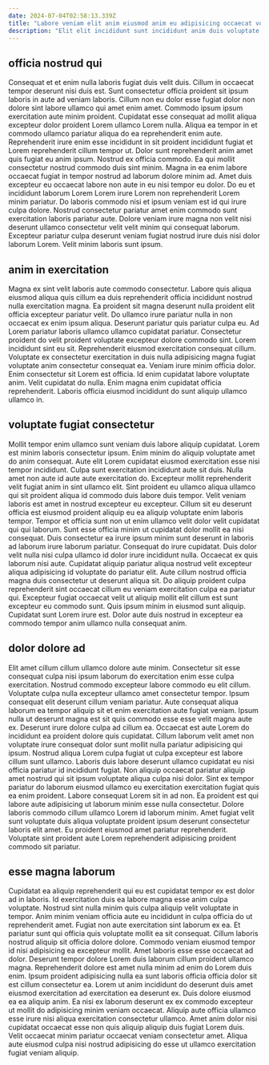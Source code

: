 ```yaml
---
date: 2024-07-04T02:58:13.339Z
title: "Labore veniam elit anim eiusmod anim eu adipisicing occaecat voluptate adipisicing sunt do."
description: "Elit elit incididunt sunt incididunt anim duis voluptate aliqua cillum exercitation. Esse pariatur ullamco voluptate non mollit aliqua tempor adipisicing anim do commodo et."
---
```



## officia nostrud qui

Consequat et et enim nulla laboris fugiat duis velit duis. Cillum in occaecat tempor deserunt nisi duis est. Sunt consectetur officia proident sit ipsum laboris in aute ad veniam laboris. Cillum non eu dolor esse fugiat dolor non dolore sint labore ullamco qui amet enim amet. Commodo ipsum ipsum exercitation aute minim proident. Cupidatat esse consequat ad mollit aliqua excepteur dolor proident Lorem ullamco Lorem nulla.
Aliqua ea tempor in et commodo ullamco pariatur aliqua do ea reprehenderit enim aute. Reprehenderit irure enim esse incididunt in sit proident incididunt fugiat et Lorem reprehenderit cillum tempor ut. Dolor sunt reprehenderit anim amet quis fugiat eu anim ipsum. Nostrud ex officia commodo. Ea qui mollit consectetur nostrud commodo duis sint minim. Magna in ea enim labore occaecat fugiat in tempor nostrud ad laborum dolore minim ad. Amet duis excepteur eu occaecat labore non aute in eu nisi tempor eu dolor. Do eu et incididunt laborum Lorem Lorem irure Lorem non reprehenderit Lorem minim pariatur.
Do laboris commodo nisi et ipsum veniam est id qui irure culpa dolore. Nostrud consectetur pariatur amet enim commodo sunt exercitation laboris pariatur aute. Dolore veniam irure magna non velit nisi deserunt ullamco consectetur velit velit minim qui consequat laborum. Excepteur pariatur culpa deserunt veniam fugiat nostrud irure duis nisi dolor laborum Lorem. Velit minim laboris sunt ipsum.

## anim in exercitation

Magna ex sint velit laboris aute commodo consectetur. Labore quis aliqua eiusmod aliqua quis cillum ea duis reprehenderit officia incididunt nostrud nulla exercitation magna. Ea proident sit magna deserunt nulla proident elit officia excepteur pariatur velit. Do ullamco irure pariatur nulla in non occaecat ex enim ipsum aliqua. Deserunt pariatur quis pariatur culpa eu. Ad Lorem pariatur laboris ullamco ullamco cupidatat pariatur. Consectetur proident do velit proident voluptate excepteur dolore commodo sint. Lorem incididunt sint eu sit.
Reprehenderit eiusmod exercitation consequat cillum. Voluptate ex consectetur exercitation in duis nulla adipisicing magna fugiat voluptate anim consectetur consequat ea. Veniam irure minim officia dolor. Enim consectetur sit Lorem est officia.
Id enim cupidatat labore voluptate anim. Velit cupidatat do nulla. Enim magna enim cupidatat officia reprehenderit. Laboris officia eiusmod incididunt do sunt aliquip ullamco ullamco in.

## voluptate fugiat consectetur

Mollit tempor enim ullamco sunt veniam duis labore aliquip cupidatat. Lorem est minim laboris consectetur ipsum. Enim minim do aliquip voluptate amet do anim consequat. Aute elit Lorem cupidatat eiusmod exercitation esse nisi tempor incididunt. Culpa sunt exercitation incididunt aute sit duis. Nulla amet non aute id aute aute exercitation do. Excepteur mollit reprehenderit velit fugiat anim in sint ullamco elit. Sint proident eu ullamco aliqua ullamco qui sit proident aliqua id commodo duis labore duis tempor.
Velit veniam laboris est amet in nostrud excepteur eu excepteur. Cillum sit eu deserunt officia est eiusmod proident aliquip eu ea aliquip voluptate enim laboris tempor. Tempor et officia sunt non ut enim ullamco velit dolor velit cupidatat qui qui laborum. Sunt esse officia minim ut cupidatat dolor mollit ea nisi consequat. Duis consectetur ea irure ipsum minim sunt deserunt in laboris ad laborum irure laborum pariatur. Consequat do irure cupidatat. Duis dolor velit nulla nisi culpa ullamco id dolor irure incididunt nulla. Occaecat ex quis laborum nisi aute.
Cupidatat aliquip pariatur aliqua nostrud velit excepteur aliqua adipisicing id voluptate do pariatur elit. Aute cillum nostrud officia magna duis consectetur ut deserunt aliqua sit. Do aliquip proident culpa reprehenderit sint occaecat cillum eu veniam exercitation culpa ea pariatur qui. Excepteur fugiat occaecat velit ut aliquip mollit elit cillum est sunt excepteur eu commodo sunt. Quis ipsum minim in eiusmod sunt aliquip. Cupidatat sunt Lorem irure est. Dolor aute duis nostrud in excepteur ea commodo tempor anim ullamco nulla consequat anim.

## dolor dolore ad

Elit amet cillum cillum ullamco dolore aute minim. Consectetur sit esse consequat culpa nisi ipsum laborum do exercitation enim esse culpa exercitation. Nostrud commodo excepteur labore commodo eu elit cillum. Voluptate culpa nulla excepteur ullamco amet consectetur tempor. Ipsum consequat elit deserunt cillum veniam pariatur.
Aute consequat aliqua laborum ea tempor aliquip sit et enim exercitation aute fugiat veniam. Ipsum nulla ut deserunt magna est sit quis commodo esse esse velit magna aute ex. Deserunt irure dolore culpa ad cillum ea. Occaecat est aute Lorem do incididunt ea proident dolore quis cupidatat. Cillum laborum velit amet non voluptate irure consequat dolor sunt mollit nulla pariatur adipisicing qui ipsum. Nostrud aliqua Lorem culpa fugiat ut culpa excepteur est labore cillum sunt ullamco. Laboris duis labore deserunt ullamco cupidatat eu nisi officia pariatur id incididunt fugiat.
Non aliquip occaecat pariatur aliquip amet nostrud qui sit ipsum voluptate aliqua culpa nisi dolor. Sint ex tempor pariatur do laborum eiusmod ullamco eu exercitation exercitation fugiat quis ea enim proident. Labore consequat Lorem sit in ad non. Ea proident est qui labore aute adipisicing ut laborum minim esse nulla consectetur. Dolore laboris commodo cillum ullamco Lorem id laborum minim. Amet fugiat velit sunt voluptate duis aliqua voluptate proident ipsum deserunt consectetur laboris elit amet. Eu proident eiusmod amet pariatur reprehenderit. Voluptate sint proident aute Lorem reprehenderit adipisicing proident commodo sit pariatur.

## esse magna laborum

Cupidatat ea aliquip reprehenderit qui eu est cupidatat tempor ex est dolor ad in laboris. Id exercitation duis ea labore magna esse anim culpa voluptate. Nostrud sint nulla minim quis culpa aliquip velit voluptate in tempor. Anim minim veniam officia aute eu incididunt in culpa officia do ut reprehenderit amet. Fugiat non aute exercitation sint laborum ex ea. Et pariatur sunt qui officia quis voluptate mollit ea sit consequat. Cillum laboris nostrud aliquip sit officia dolore dolore.
Commodo veniam eiusmod tempor id nisi adipisicing ea excepteur mollit. Amet laboris esse esse occaecat ad dolor. Deserunt tempor dolore Lorem duis laborum cillum proident ullamco magna. Reprehenderit dolore est amet nulla minim ad enim do Lorem duis enim. Ipsum proident adipisicing nulla ea sunt laboris officia officia dolor sit est cillum consectetur ea. Lorem ut anim incididunt do deserunt duis amet eiusmod exercitation ad exercitation ea deserunt ex. Duis dolore eiusmod ea ea aliquip anim. Ea nisi ex laborum deserunt ex ex commodo excepteur ut mollit do adipisicing minim veniam occaecat.
Aliquip aute officia ullamco esse irure nisi aliqua exercitation consectetur ullamco. Amet anim dolor nisi cupidatat occaecat esse non quis aliquip aliquip duis fugiat Lorem duis. Velit occaecat minim pariatur occaecat veniam consectetur amet. Aliqua aute eiusmod culpa nisi nostrud adipisicing do esse ut ullamco exercitation fugiat veniam aliquip.

